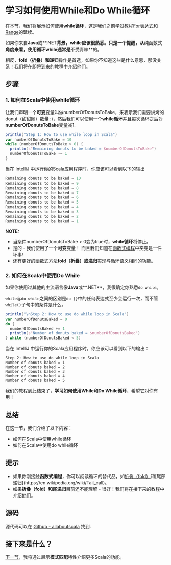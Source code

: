 # 学习如何使用While和Do While循环


在本节，我们将展示如何使用**while循环**，这是我们之前学过教程[For表达式](2_7.md)和[Range](2_8.md)的延续。

如果你来自**Java**或**.NET**背景，**while**应该很熟悉。只是一个提醒，从**纯函数式**角度来看，使用循环while通常是**不受青睐**的。

相反，**fold（折叠）**和**递归**操作是首选，如果你不知道这些是什么意思，那没关系！我们将在即将到来的教程中介绍他们。

## 步骤

### 1. 如何在Scala中使用while循环

让我们声明一个**可变**变量叫做numberOfDonutsToBake，来表示我们需要烘烤的donut（甜甜圈）数量 :)，然后我们可以使用一个**while循环**并且每次循环之后对**numberOfDonutsToBake**变量减1.

```scala
println("Step 1: How to use while loop in Scala")
var numberOfDonutsToBake = 10
while (numberOfDonutsToBake > 0) {
  println(s"Remaining donuts to be baked = $numberOfDonutsToBake")
  numberOfDonutsToBake -= 1
}

```

当在 IntelliJ 中运行你的Scala应用程序时，你应该可以看到以下的输出

```scala
Remaining donuts to be baked = 10
Remaining donuts to be baked = 9
Remaining donuts to be baked = 8
Remaining donuts to be baked = 7
Remaining donuts to be baked = 6
Remaining donuts to be baked = 5
Remaining donuts to be baked = 4
Remaining donuts to be baked = 3
Remaining donuts to be baked = 2
Remaining donuts to be baked = 1

```

**NOTE:**

- 当条件numberOfDonutsToBake > 0变为true时，**while循环**将停止。
- 是的 - 我们使用了一个**可变**变量！ 而且我们知道在[函数式编程](0_3.md)中突变是一件坏事!
- 还有更好的函数式方法**fold（折叠）**或**递归**实现与循环语义相同的功能。

### 2. 如何在Scala中使用Do While

如果你使用过其他的主流语言像**Java**或**.NET**，我很确定你熟悉`do while`。

`while`与`do while`之间的区别是`do {}`中的任何表达式至少会运行一次，而不管`while()`子句中的条件是什么。

```scala
println("\nStep 2: How to use do while loop in Scala")
var numberOfDonutsBaked = 0
do {
  numberOfDonutsBaked += 1
  println(s"Number of donuts baked = $numberOfDonutsBaked")
} while (numberOfDonutsBaked < 5)

```

当在 IntelliJ 中运行你的Scala应用程序时，你应该可以看到以下的输出：

```
Step 2: How to use do while loop in Scala
Number of donuts baked = 1
Number of donuts baked = 2
Number of donuts baked = 3
Number of donuts baked = 4
Number of donuts baked = 5

```

我们的教程到此结束了，**学习如何使用While和Do While循环**，希望它对你有用！

## 总结

在这一节，我们介绍了以下内容：

- 如何在Scala中使用while循环
- 如何在Scala中使用do while循环

## 提示


- 如果你刚接触**函数式编程**，你可以阅读循环的替代品，如[折叠（fold）](https://en.wikipedia.org/wiki/Fold_(higher-order_function))和[尾部递归](https://en.wikipedia.org/wiki/Tail_call)。
- 如果**折叠（fold）**和**尾递归**目前还不能理解 - 很好！我们将在接下来的教程中介绍他们。

## 源码

源代码可以在 [Github - allaboutscala](https://github.com/nadimbahadoor/allaboutscala) 找到.


## 接下来是什么？

[下一节](2_10.md)，我将通过展示**模式匹配**特性介绍更多Scala的功能。
 